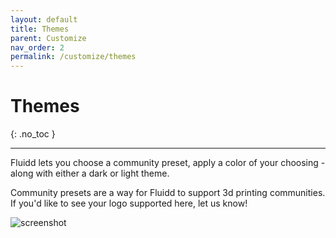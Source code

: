 ```yaml
---
layout: default
title: Themes
parent: Customize
nav_order: 2
permalink: /customize/themes
---
```


# Themes
{: .no_toc }

---

Fluidd lets you choose a community preset, apply a color of your
choosing - along with either a dark or light theme.

Community presets are a way for Fluidd to support 3d printing communities. If
you'd like to see your logo supported here, let us know!

![screenshot](/assets/images/theme.png)
